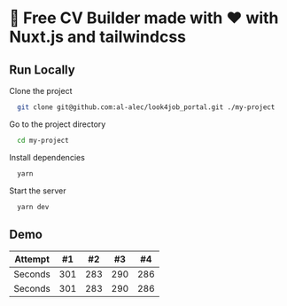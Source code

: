 
# 📄 Free CV Builder made with ❤️ with Nuxt.js and tailwindcss



## Run Locally

Clone the project

```bash
  git clone git@github.com:al-alec/look4job_portal.git ./my-project
```

Go to the project directory

```bash
  cd my-project
```

Install dependencies

```bash
  yarn
```

Start the server

```bash
  yarn dev
```


## Demo

Attempt | #1 | #2 | #3 | #4 |
--- | --- | --- | --- |--- |
Seconds | 301 | 283 | 290 | 286 |
Seconds | 301 | 283 | 290 | 286 |

